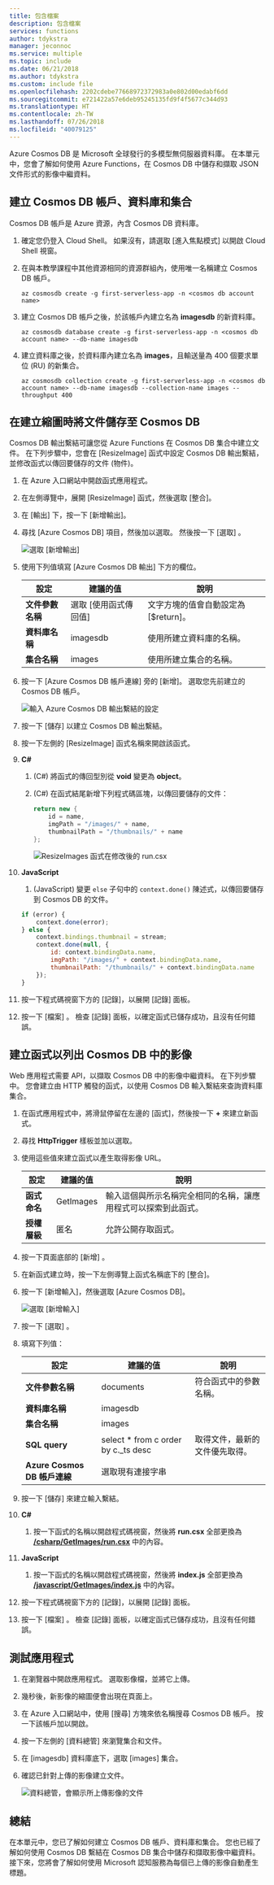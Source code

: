 ```yaml
---
title: 包含檔案
description: 包含檔案
services: functions
author: tdykstra
manager: jeconnoc
ms.service: multiple
ms.topic: include
ms.date: 06/21/2018
ms.author: tdykstra
ms.custom: include file
ms.openlocfilehash: 2202cdebe77668972372983a0e802d00edabf6dd
ms.sourcegitcommit: e721422a57e6deb95245135fd9f4f5677c344d93
ms.translationtype: HT
ms.contentlocale: zh-TW
ms.lasthandoff: 07/26/2018
ms.locfileid: "40079125"
---
```

Azure Cosmos DB 是 Microsoft 全球發行的多模型無伺服器資料庫。 在本單元中，您會了解如何使用 Azure Functions，在 Cosmos DB 中儲存和擷取 JSON 文件形式的影像中繼資料。

## <a name="create-a-cosmos-db-account-database-and-collection"></a>建立 Cosmos DB 帳戶、資料庫和集合

Cosmos DB 帳戶是 Azure 資源，內含 Cosmos DB 資料庫。

1. 確定您仍登入 Cloud Shell。  如果沒有，請選取 [進入焦點模式] 以開啟 Cloud Shell 視窗。 

1. 在與本教學課程中其他資源相同的資源群組內，使用唯一名稱建立 Cosmos DB 帳戶。

    ```azurecli
    az cosmosdb create -g first-serverless-app -n <cosmos db account name>
    ```

1. 建立 Cosmos DB 帳戶之後，於該帳戶內建立名為 **imagesdb** 的新資料庫。

    ```azurecli
    az cosmosdb database create -g first-serverless-app -n <cosmos db account name> --db-name imagesdb
    ```

1. 建立資料庫之後，於資料庫內建立名為 **images**，且輸送量為 400 個要求單位 (RU) 的新集合。

    ```azurecli
    az cosmosdb collection create -g first-serverless-app -n <cosmos db account name> --db-name imagesdb --collection-name images --throughput 400
    ```


## <a name="save-a-document-to-cosmos-db-when-a-thumbnail-is-created"></a>在建立縮圖時將文件儲存至 Cosmos DB

Cosmos DB 輸出繫結可讓您從 Azure Functions 在 Cosmos DB 集合中建立文件。 在下列步驟中，您會在 [ResizeImage] 函式中設定 Cosmos DB 輸出繫結，並修改函式以傳回要儲存的文件 (物件)。

1. 在 Azure 入口網站中開啟函式應用程式。

1. 在左側導覽中，展開 [ResizeImage] 函式，然後選取 [整合]。

1. 在 [輸出] 下，按一下 [新增輸出]。

1. 尋找 [Azure Cosmos DB] 項目，然後加以選取。 然後按一下 [選取] 。

    ![選取 [新增輸出]](media/functions-first-serverless-web-app/4-new-output.jpg)

1. 使用下列值填寫 [Azure Cosmos DB 輸出] 下方的欄位。

    | 設定      |  建議的值   | 說明                                        |
    | --- | --- | ---|
    | **文件參數名稱** | 選取 [使用函式傳回值] | 文字方塊的值會自動設定為 [$return]。 |
    | **資料庫名稱** | imagesdb | 使用所建立資料庫的名稱。 |
    | **集合名稱** | images | 使用所建立集合的名稱。 |

1. 按一下 [Azure Cosmos DB 帳戶連線] 旁的 [新增]。 選取您先前建立的 Cosmos DB 帳戶。

    ![輸入 Azure Cosmos DB 輸出繫結的設定](media/functions-first-serverless-web-app/4-cosmos-db-output.png)

1. 按一下 [儲存] 以建立 Cosmos DB 輸出繫結。

1. 按一下左側的 [ResizeImage] 函式名稱來開啟該函式。

1. **C#**

    1. (C#) 將函式的傳回型別從 **void** 變更為 **object**。

    1. (C#) 在函式結尾新增下列程式碼區塊，以傳回要儲存的文件：
    
        ```csharp
        return new {
            id = name,
            imgPath = "/images/" + name,
            thumbnailPath = "/thumbnails/" + name
        };
        ```
    
        ![ResizeImages 函式在修改後的 run.csx](media/functions-first-serverless-web-app/4-update-function.png)

1. **JavaScript**

    1. (JavaScript) 變更 `else` 子句中的 `context.done()` 陳述式，以傳回要儲存到 Cosmos DB 的文件。

    ```javascript
    if (error) {
        context.done(error);
    } else {
        context.bindings.thumbnail = stream;
        context.done(null, {
            id: context.bindingData.name,
            imgPath: "/images/" + context.bindingData.name,
            thumbnailPath: "/thumbnails/" + context.bindingData.name
        });
    }
    ```

1. 按一下程式碼視窗下方的 [記錄]，以展開 [記錄] 面板。

1. 按一下 [檔案] 。 檢查 [記錄] 面板，以確定函式已儲存成功，且沒有任何錯誤。


## <a name="create-a-function-to-list-images-from-cosmos-db"></a>建立函式以列出 Cosmos DB 中的影像

Web 應用程式需要 API，以擷取 Cosmos DB 中的影像中繼資料。 在下列步驟中。 您會建立由 HTTP 觸發的函式，以使用 Cosmos DB 輸入繫結來查詢資料庫集合。

1. 在函式應用程式中，將滑鼠停留在左邊的 [函式]，然後按一下 **+** 來建立新函式。

1. 尋找 **HttpTrigger** 樣板並加以選取。

1. 使用這些值來建立函式以產生取得影像 URL。

    | 設定      |  建議的值   | 說明                                        |
    | --- | --- | ---|
    | **函式命名** | GetImages | 輸入這個與所示名稱完全相同的名稱，讓應用程式可以探索到此函式。 |
    | **授權層級** | 匿名 | 允許公開存取函式。 |

1. 按一下頁面底部的 [新增] 。

1. 在新函式建立時，按一下左側導覽上函式名稱底下的 [整合]。

1. 按一下 [新增輸入]，然後選取 [Azure Cosmos DB]。 

    ![選取 [新增輸入]](media/functions-first-serverless-web-app/4-new-input.jpg)

1. 按一下 [選取] 。

1. 填寫下列值：

    | 設定      |  建議的值   | 說明                                        |
    | --- | --- | ---|
    | **文件參數名稱** | documents | 符合函式中的參數名稱。 |
    | **資料庫名稱** | imagesdb |  |
    | **集合名稱** | images |  |
    | **SQL query** | select * from c order by c._ts desc | 取得文件，最新的文件優先取得。 |
    | **Azure Cosmos DB 帳戶連線** | 選取現有連接字串 |  |

1. 按一下 [儲存] 來建立輸入繫結。

1. **C#**

    1. 按一下函式的名稱以開啟程式碼視窗，然後將 **run.csx** 全部更換為 [**/csharp/GetImages/run.csx**](https://raw.githubusercontent.com/Azure-Samples/functions-first-serverless-web-application/master/csharp/GetImages/run.csx) 中的內容。

1. **JavaScript**

    1. 按一下函式的名稱以開啟程式碼視窗，然後將 **index.js** 全部更換為 [**/javascript/GetImages/index.js**](https://raw.githubusercontent.com/Azure-Samples/functions-first-serverless-web-application/master/javascript/GetImages/index.js) 中的內容。

1. 按一下程式碼視窗下方的 [記錄]，以展開 [記錄] 面板。

1. 按一下 [檔案] 。 檢查 [記錄] 面板，以確定函式已儲存成功，且沒有任何錯誤。


## <a name="test-the-application"></a>測試應用程式

1. 在瀏覽器中開啟應用程式。 選取影像檔，並將它上傳。

1. 幾秒後，新影像的縮圖便會出現在頁面上。

1. 在 Azure 入口網站中，使用 [搜尋] 方塊來依名稱搜尋 Cosmos DB 帳戶。 按一下該帳戶加以開啟。

1. 按一下左側的 [資料總管] 來瀏覽集合和文件。

1. 在 [imagesdb] 資料庫底下，選取 [images] 集合。

1. 確認已針對上傳的影像建立文件。

    ![資料總管，會顯示所上傳影像的文件](media/functions-first-serverless-web-app/4-data-explorer.png)



## <a name="summary"></a>總結

在本單元中，您已了解如何建立 Cosmos DB 帳戶、資料庫和集合。 您也已經了解如何使用 Cosmos DB 繫結在 Cosmos DB 集合中儲存和擷取影像中繼資料。 接下來，您將會了解如何使用 Microsoft 認知服務為每個已上傳的影像自動產生標題。